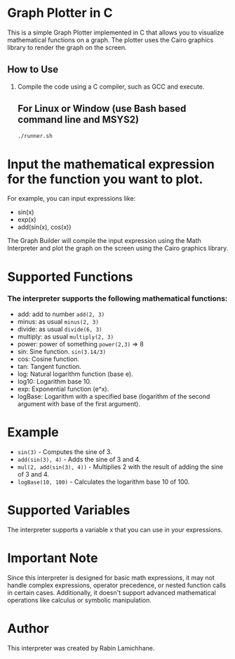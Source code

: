 # Graph Plotter in C

This is a simple Graph Plotter implemented in C that allows you to visualize mathematical functions on a graph. The plotter uses the Cairo graphics library to render the graph on the screen.

## How to Use

1. Compile the code using a C compiler, such as GCC and execute.
   
   ## For Linux or Window (use Bash based command line and MSYS2)
   ```bash
   ./runner.sh
   ```

# Input the mathematical expression for the function you want to plot.

For example, you can input expressions like:

+ sin(x)
+ exp(x)
+ add(sin(x), cos(x))

The Graph Builder will compile the input expression using the Math Interpreter and plot the graph on the screen using the Cairo graphics library.

# Supported Functions
### The interpreter supports the following mathematical functions:
+ add: add to number `add(2, 3)` 
+ minus: as usual `minus(2, 3)`
+ divide: as usual `divide(6, 3)`
+ multiply: as usual `multiply(2, 3)`
+ power: power of something `power(2,3)` => 8 
+ sin: Sine function. `sin(3.14/3)`
+ cos: Cosine function.
+ tan: Tangent function.
+ log: Natural logarithm function (base e).
+ log10: Logarithm base 10.
+ exp: Exponential function (e^x).
+ logBase: Logarithm with a specified base (logarithm of the second argument with base of the first argument).

# Example
+ `sin(3)` - Computes the sine of 3.
+ `add(sin(3), 4)` - Adds the sine of 3 and 4.
+ `mul(2, add(sin(3), 4))` - Multiplies 2 with the result of adding the sine of 3 and 4.
+ `logBase(10, 100)` - Calculates the logarithm base 10 of 100.

# Supported Variables
The interpreter supports a variable x that you can use in your expressions.

# Important Note
Since this interpreter is designed for basic math expressions, it may not handle complex expressions, operator precedence, or nested function calls in certain cases. Additionally, it doesn't support advanced mathematical operations like calculus or symbolic manipulation.

# Author
This interpreter was created by Rabin Lamichhane.
   
